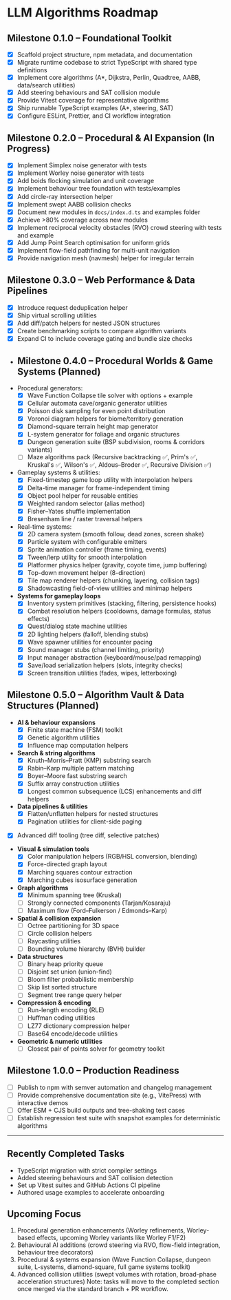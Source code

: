 # LLM Algorithms Roadmap

## Milestone 0.1.0 – Foundational Toolkit

- [x] Scaffold project structure, npm metadata, and documentation
- [x] Migrate runtime codebase to strict TypeScript with shared type definitions
- [x] Implement core algorithms (A\*, Dijkstra, Perlin, Quadtree, AABB, data/search utilities)
- [x] Add steering behaviours and SAT collision module
- [x] Provide Vitest coverage for representative algorithms
- [x] Ship runnable TypeScript examples (A\*, steering, SAT)
- [x] Configure ESLint, Prettier, and CI workflow integration

## Milestone 0.2.0 – Procedural & AI Expansion (In Progress)

- [x] Implement Simplex noise generator with tests
- [x] Implement Worley noise generator with tests
- [x] Add boids flocking simulation and unit coverage
- [x] Implement behaviour tree foundation with tests/examples
- [x] Add circle-ray intersection helper
- [x] Implement swept AABB collision checks
- [x] Document new modules in `docs/index.d.ts` and examples folder
- [x] Achieve >80% coverage across new modules
- [x] Implement reciprocal velocity obstacles (RVO) crowd steering with tests and example
- [x] Add Jump Point Search optimisation for uniform grids
- [x] Implement flow-field pathfinding for multi-unit navigation
- [x] Provide navigation mesh (navmesh) helper for irregular terrain

## Milestone 0.3.0 – Web Performance & Data Pipelines

- [x] Introduce request deduplication helper
- [x] Ship virtual scrolling utilities
- [x] Add diff/patch helpers for nested JSON structures
- [x] Create benchmarking scripts to compare algorithm variants
- [x] Expand CI to include coverage gating and bundle size checks

- ## Milestone 0.4.0 – Procedural Worlds & Game Systems (Planned)
- Procedural generators:
  - [x] Wave Function Collapse tile solver with options + example
  - [x] Cellular automata cave/organic generator utilities
  - [x] Poisson disk sampling for even point distribution
  - [x] Voronoi diagram helpers for biome/territory generation
  - [x] Diamond-square terrain height map generator
  - [x] L-system generator for foliage and organic structures
  - [x] Dungeon generation suite (BSP subdivision, rooms & corridors variants)
  - [ ] Maze algorithms pack (Recursive backtracking ✅, Prim's ✅, Kruskal's ✅, Wilson's ✅, Aldous–Broder ✅, Recursive Division ✅)
- Gameplay systems & utilities:
  - [x] Fixed-timestep game loop utility with interpolation helpers
  - [x] Delta-time manager for frame-independent timing
  - [x] Object pool helper for reusable entities
  - [x] Weighted random selector (alias method)
  - [x] Fisher–Yates shuffle implementation
  - [x] Bresenham line / raster traversal helpers
- Real-time systems:
  - [x] 2D camera system (smooth follow, dead zones, screen shake)
  - [x] Particle system with configurable emitters
  - [x] Sprite animation controller (frame timing, events)
  - [x] Tween/lerp utility for smooth interpolation
  - [x] Platformer physics helper (gravity, coyote time, jump buffering)
  - [x] Top-down movement helper (8-direction)
  - [x] Tile map renderer helpers (chunking, layering, collision tags)
  - [x] Shadowcasting field-of-view utilities and minimap helpers
- **Systems for gameplay loops**
  - [x] Inventory system primitives (stacking, filtering, persistence hooks)
  - [x] Combat resolution helpers (cooldowns, damage formulas, status effects)
  - [x] Quest/dialog state machine utilities
  - [x] 2D lighting helpers (falloff, blending stubs)
  - [x] Wave spawner utilities for encounter pacing
  - [x] Sound manager stubs (channel limiting, priority)
  - [x] Input manager abstraction (keyboard/mouse/pad remapping)
  - [x] Save/load serialization helpers (slots, integrity checks)
  - [x] Screen transition utilities (fades, wipes, letterboxing)

## Milestone 0.5.0 – Algorithm Vault & Data Structures (Planned)

- **AI & behaviour expansions**
  - [x] Finite state machine (FSM) toolkit
  - [x] Genetic algorithm utilities
  - [x] Influence map computation helpers
- **Search & string algorithms**
  - [x] Knuth–Morris–Pratt (KMP) substring search
  - [x] Rabin–Karp multiple pattern matching
  - [x] Boyer–Moore fast substring search
  - [x] Suffix array construction utilities
  - [x] Longest common subsequence (LCS) enhancements and diff helpers
- **Data pipelines & utilities**
  - [x] Flatten/unflatten helpers for nested structures
  - [x] Pagination utilities for client-side paging
- [x] Advanced diff tooling (tree diff, selective patches)
- **Visual & simulation tools**
  - [x] Color manipulation helpers (RGB/HSL conversion, blending)
  - [x] Force-directed graph layout
  - [x] Marching squares contour extraction
  - [x] Marching cubes isosurface generation
- **Graph algorithms**
  - [x] Minimum spanning tree (Kruskal)
  - [ ] Strongly connected components (Tarjan/Kosaraju)
  - [ ] Maximum flow (Ford–Fulkerson / Edmonds–Karp)
- **Spatial & collision expansion**
  - [ ] Octree partitioning for 3D space
  - [ ] Circle collision helpers
  - [ ] Raycasting utilities
  - [ ] Bounding volume hierarchy (BVH) builder
- **Data structures**
  - [ ] Binary heap priority queue
  - [ ] Disjoint set union (union-find)
  - [ ] Bloom filter probabilistic membership
  - [ ] Skip list sorted structure
  - [ ] Segment tree range query helper
- **Compression & encoding**
  - [ ] Run-length encoding (RLE)
  - [ ] Huffman coding utilities
  - [ ] LZ77 dictionary compression helper
  - [ ] Base64 encode/decode utilities
- **Geometric & numeric utilities**
  - [ ] Closest pair of points solver for geometry toolkit

## Milestone 1.0.0 – Production Readiness

- [ ] Publish to npm with semver automation and changelog management
- [ ] Provide comprehensive documentation site (e.g., VitePress) with interactive demos
- [ ] Offer ESM + CJS build outputs and tree-shaking test cases
- [ ] Establish regression test suite with snapshot examples for deterministic algorithms

---

## Recently Completed Tasks

- TypeScript migration with strict compiler settings
- Added steering behaviours and SAT collision detection
- Set up Vitest suites and GitHub Actions CI pipeline
- Authored usage examples to accelerate onboarding

## Upcoming Focus

1. Procedural generation enhancements (Worley refinements, Worley-based effects, upcoming Worley variants like Worley F1/F2)
2. Behavioural AI additions (crowd steering via RVO, flow-field integration, behaviour tree decorators)
3. Procedural & systems expansion (Wave Function Collapse, dungeon suite, L-systems, diamond-square, full game systems toolkit)
4. Advanced collision utilities (swept volumes with rotation, broad-phase acceleration structures)
   Note: tasks will move to the completed section once merged via the standard branch + PR workflow.
